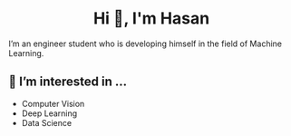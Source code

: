 <h1 align="center">Hi 👋, I'm Hasan</h1> 


I’m an engineer student who is developing himself in the field of Machine Learning.


## 👀 I’m interested in ...

- Computer Vision
- Deep Learning
- Data Science
